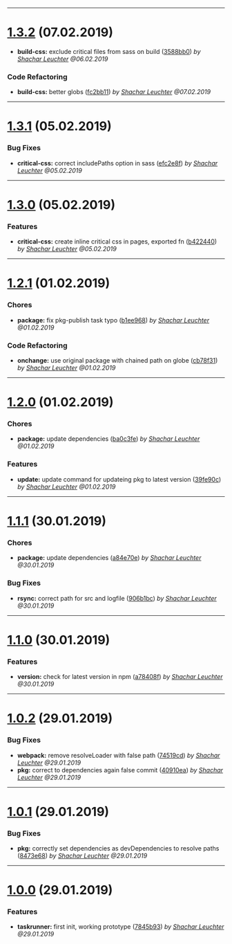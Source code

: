 
 *** 

# [1.3.2](https://github.com/jvmn/groundzero-taskrunner/compare/1.3.1...1.3.2) (07.02.2019)

* **build-css:**  exclude critical files from sass on build ([3588bb0](https://github.com/jvmn/groundzero-taskrunner/commit/3588bb0)) _by [Shachar Leuchter](shachar.leuchter@jvm.de) @06.02.2019_
 ### Code Refactoring

* **build-css:**  better globs ([fc2bb11](https://github.com/jvmn/groundzero-taskrunner/commit/fc2bb11)) _by [Shachar Leuchter](shachar.leuchter@jvm.de) @07.02.2019_

 *** 

# [1.3.1](https://github.com/jvmn/groundzero-taskrunner/compare/1.3.0...1.3.1) (05.02.2019)

 ### Bug Fixes

* **critical-css:**  correct includePaths option in sass ([efc2e8f](https://github.com/jvmn/groundzero-taskrunner/commit/efc2e8f)) _by [Shachar Leuchter](shachar.leuchter@jvm.de) @05.02.2019_

 *** 

# [1.3.0](https://github.com/jvmn/groundzero-taskrunner/compare/1.2.1...1.3.0) (05.02.2019)

 ### Features

* **critical-css:**  create inline critical css in pages, exported fn ([b422440](https://github.com/jvmn/groundzero-taskrunner/commit/b422440)) _by [Shachar Leuchter](shachar.leuchter@jvm.de) @05.02.2019_

 *** 

# [1.2.1](https://github.com/jvmn/groundzero-taskrunner/compare/1.2.0...1.2.1) (01.02.2019)

 ### Chores

* **package:**  fix pkg-publish task typo ([b1ee968](https://github.com/jvmn/groundzero-taskrunner/commit/b1ee968)) _by [Shachar Leuchter](shachar.leuchter@jvm.de) @01.02.2019_
 ### Code Refactoring

* **onchange:**  use original package with chained path on globe ([cb78f31](https://github.com/jvmn/groundzero-taskrunner/commit/cb78f31)) _by [Shachar Leuchter](shachar.leuchter@jvm.de) @01.02.2019_

 *** 

# [1.2.0](https://github.com/jvmn/groundzero-taskrunner/compare/1.1.1...1.2.0) (01.02.2019)

 ### Chores

* **package:**  update dependencies ([ba0c3fe](https://github.com/jvmn/groundzero-taskrunner/commit/ba0c3fe)) _by [Shachar Leuchter](shachar.leuchter@jvm.de) @01.02.2019_
 ### Features

* **update:**  update command for updateing pkg to latest version ([39fe90c](https://github.com/jvmn/groundzero-taskrunner/commit/39fe90c)) _by [Shachar Leuchter](shachar.leuchter@jvm.de) @01.02.2019_

 *** 

# [1.1.1](https://github.com/jvmn/groundzero-taskrunner/compare/1.1.0...1.1.1) (30.01.2019)

 ### Chores

* **package:**  update dependencies ([a84e70e](https://github.com/jvmn/groundzero-taskrunner/commit/a84e70e)) _by [Shachar Leuchter](shachar.leuchter@jvm.de) @30.01.2019_
 ### Bug Fixes

* **rsync:**  correct path for src and logfile ([906b1bc](https://github.com/jvmn/groundzero-taskrunner/commit/906b1bc)) _by [Shachar Leuchter](shachar.leuchter@jvm.de) @30.01.2019_

 *** 

# [1.1.0](https://github.com/jvmn/groundzero-taskrunner/compare/1.0.2...1.1.0) (30.01.2019)

 ### Features

* **version:**  check for latest version in npm ([a78408f](https://github.com/jvmn/groundzero-taskrunner/commit/a78408f)) _by [Shachar Leuchter](shachar.leuchter@jvm.de) @30.01.2019_

 *** 

# [1.0.2](https://github.com/jvmn/groundzero-taskrunner/compare/1.0.1...1.0.2) (29.01.2019)

 ### Bug Fixes

* **webpack:**  remove resolveLoader with false path ([74519cd](https://github.com/jvmn/groundzero-taskrunner/commit/74519cd)) _by [Shachar Leuchter](shachar.leuchter@jvm.de) @29.01.2019_
* **pkg:**  correct to dependencies again false commit ([40910ea](https://github.com/jvmn/groundzero-taskrunner/commit/40910ea)) _by [Shachar Leuchter](shachar.leuchter@jvm.de) @29.01.2019_

 *** 

# [1.0.1](https://github.com/jvmn/groundzero-taskrunner/compare/1.0.0...1.0.1) (29.01.2019)

 ### Bug Fixes

* **pkg:**  correctly set dependencies as devDependencies to resolve paths ([8473e68](https://github.com/jvmn/groundzero-taskrunner/commit/8473e68)) _by [Shachar Leuchter](shachar.leuchter@jvm.de) @29.01.2019_

 *** 

# [1.0.0](https://github.com/jvmn/groundzero-taskrunner/compare/1.0.0...1.0.0) (29.01.2019)

 ### Features

* **taskrunner:**  first init, working prototype ([7845b93](https://github.com/jvmn/groundzero-taskrunner/commit/7845b93)) _by [Shachar Leuchter](shachar.leuchter@jvm.de) @29.01.2019_
